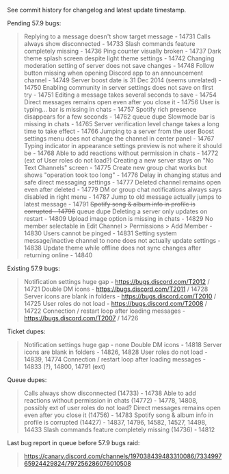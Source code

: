 See commit history for changelog and latest update timestamp.

Pending 57.9 bugs:
> Replying to a message doesn't show target message - 14731
> Calls always show disconnected - 14733
> Slash commands feature completely missing - 14736
> Ping counter visually broken - 14737
> Dark theme splash screen despite light theme settings - 14742
> Changing moderation setting of server does not save changes - 14748
> Follow button missing when opening Discord app to an announcement channel - 14749
> Server boost date is 31 Dec 2014 (seems unrelated) - 14750
> Enabling community in server settings does not save on first try - 14751
> Editing a message takes several seconds to save - 14754
> Direct messages remains open even after you close it - 14756
> User is typing... bar is missing in chats - 14757
> Spotify rich presence disappears for a few seconds - 14762 queue dupe
> Slowmode bar is missing in chats - 14765
> Server verification level change takes a long time to take effect - 14766
> Jumping to a server from the user Boost settings menu does not change the channel in center panel - 14767
> Typing indicator in appearance settings preview is not where it should be - 14768
> Able to add reactions without permission in chats - 14772 (ext of User roles do not load?)
> Creating a new server stays on "No Text Channels" screen - 14775
> Create new group chat works but shows "operation took too long" - 14776 
> Delay in changing status and safe direct messaging settings - 14777
> Deleted channel remains open even after deleted - 14779
> DM or group chat notifications always says disabled in right menu - 14787
> Jump to old message actually jumps to latest message - 14791
> ~~Spotify song & album info in profile is corrupted - 14796~~ queue dupe
> Deleting a server only updates on restart - 14809
> Upload image option is missing in chats - 14829
> No member selectable in Edit Channel > Permissions > Add Member - 14830
> Users cannot be pinged - 14831
> Setting system message/inactive channel to none does not actually update settings - 14838
> Update theme while offline does not sync changes after returning online - 14840

Existing 57.9 bugs:
> Notification settings huge gap - https://bugs.discord.com/T2012 / 14721
> Double DM icons - https://bugs.discord.com/T2011 / 14728
> Server icons are blank in folders - https://bugs.discord.com/T2010 / 14725
> User roles do not load - https://bugs.discord.com/T2008 / 14722
> Connection / restart loop after loading messages - https://bugs.discord.com/T2007 / 14726

Ticket dupes:
> Notification settings huge gap - none
> Double DM icons - 14818
> Server icons are blank in folders - 14826, 14828
> User roles do not load - 14839, 14774
> Connection / restart loop after loading messages - 14833 (?), 14800, 14791 (ext)

Queue dupes:
> Calls always show disconnected (14733) - 14738
> Able to add reactions without permission in chats (14772) - 14778, 14808, possibly ext of user roles do not load?
> Direct messages remains open even after you close it (14756) - 14783
> Spotify song & album info in profile is corrupted (14427) - 14837, 14796, 14582, 14527, 14498, 14433
> Slash commands feature completely missing (14736) - 14812

Last bug report in queue before 57.9 bugs raid:
> https://canary.discord.com/channels/197038439483310086/733499765924429824/797256286076010508
